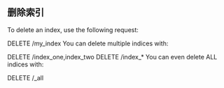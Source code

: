 ## 删除索引 ##

To delete an index, use the following request:

DELETE /my_index
You can delete multiple indices with:

DELETE /index_one,index_two
DELETE /index_*
You can even delete ALL indices with:

DELETE /_all